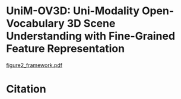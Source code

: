 # UniM-OV3D: Uni-Modality Open-Vocabulary 3D Scene Understanding with Fine-Grained Feature Representation


[figure2_framework.pdf](https://github.com/hithqd/UniM-OV3D/files/13987176/figure2_framework.pdf)

# Citation
```

```
